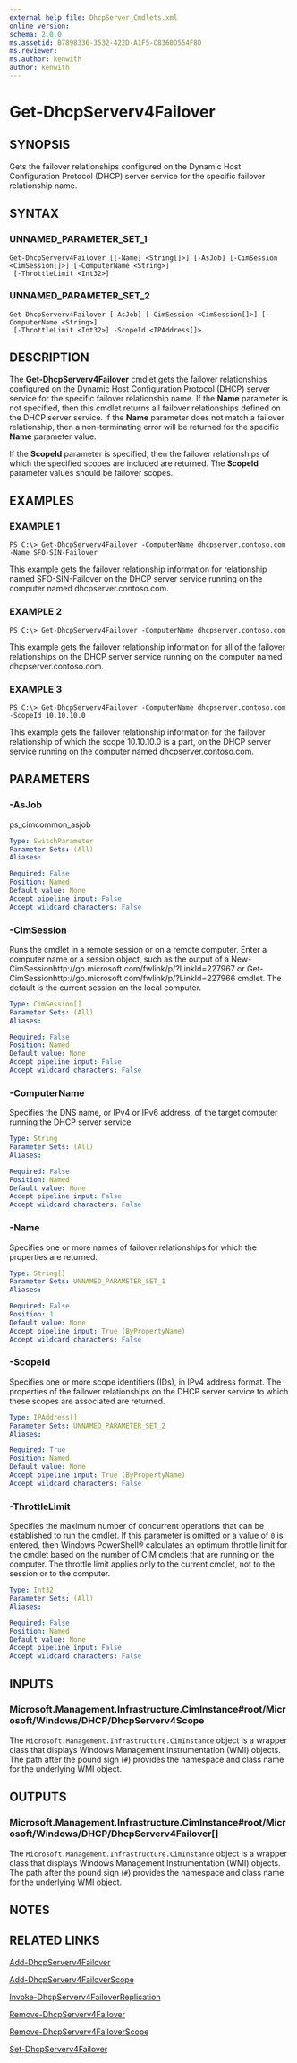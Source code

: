```yaml
---
external help file: DhcpServer_Cmdlets.xml
online version: 
schema: 2.0.0
ms.assetid: B7898336-3532-422D-A1F5-C8360D554F8D
ms.reviewer:
ms.author: kenwith
author: kenwith
---
```


# Get-DhcpServerv4Failover

## SYNOPSIS
Gets the failover relationships configured on the Dynamic Host Configuration Protocol (DHCP) server service for the specific failover relationship name.

## SYNTAX

### UNNAMED_PARAMETER_SET_1
```
Get-DhcpServerv4Failover [[-Name] <String[]>] [-AsJob] [-CimSession <CimSession[]>] [-ComputerName <String>]
 [-ThrottleLimit <Int32>]
```

### UNNAMED_PARAMETER_SET_2
```
Get-DhcpServerv4Failover [-AsJob] [-CimSession <CimSession[]>] [-ComputerName <String>]
 [-ThrottleLimit <Int32>] -ScopeId <IPAddress[]>
```

## DESCRIPTION
The **Get-DhcpServerv4Failover** cmdlet gets the failover relationships configured on the Dynamic Host Configuration Protocol (DHCP) server service for the specific failover relationship name.
If the **Name** parameter is not specified, then this cmdlet returns all failover relationships defined on the DHCP server service.
If the **Name** parameter does not match a failover relationship, then a non-terminating error will be returned for the specific **Name** parameter value.

If the **ScopeId** parameter is specified, then the failover relationships of which the specified scopes are included are returned.
The **ScopeId** parameter values should be failover scopes.

## EXAMPLES

### EXAMPLE 1
```
PS C:\> Get-DhcpServerv4Failover -ComputerName dhcpserver.contoso.com -Name SFO-SIN-Failover
```

This example gets the failover relationship information for relationship named SFO-SIN-Failover on the DHCP server service running on the computer named dhcpserver.contoso.com.

### EXAMPLE 2
```
PS C:\> Get-DhcpServerv4Failover -ComputerName dhcpserver.contoso.com
```

This example gets the failover relationship information for all of the failover relationships on the DHCP server service running on the computer named dhcpserver.contoso.com.

### EXAMPLE 3
```
PS C:\> Get-DhcpServerv4Failover -ComputerName dhcpserver.contoso.com -ScopeId 10.10.10.0
```

This example gets the failover relationship information for the failover relationship of which the scope 10.10.10.0 is a part, on the DHCP server service running on the computer named dhcpserver.contoso.com.

## PARAMETERS

### -AsJob
ps_cimcommon_asjob

```yaml
Type: SwitchParameter
Parameter Sets: (All)
Aliases: 

Required: False
Position: Named
Default value: None
Accept pipeline input: False
Accept wildcard characters: False
```

### -CimSession
Runs the cmdlet in a remote session or on a remote computer.
Enter a computer name or a session object, such as the output of a New-CimSessionhttp://go.microsoft.com/fwlink/p/?LinkId=227967 or Get-CimSessionhttp://go.microsoft.com/fwlink/p/?LinkId=227966 cmdlet.
The default is the current session on the local computer.

```yaml
Type: CimSession[]
Parameter Sets: (All)
Aliases: 

Required: False
Position: Named
Default value: None
Accept pipeline input: False
Accept wildcard characters: False
```

### -ComputerName
Specifies the DNS name, or IPv4 or IPv6 address, of the target computer running the DHCP server service.

```yaml
Type: String
Parameter Sets: (All)
Aliases: 

Required: False
Position: Named
Default value: None
Accept pipeline input: False
Accept wildcard characters: False
```

### -Name
Specifies one or more names of failover relationships for which the properties are returned.

```yaml
Type: String[]
Parameter Sets: UNNAMED_PARAMETER_SET_1
Aliases: 

Required: False
Position: 1
Default value: None
Accept pipeline input: True (ByPropertyName)
Accept wildcard characters: False
```

### -ScopeId
Specifies one or more scope identifiers (IDs), in IPv4 address format.
The properties of the failover relationships on the DHCP server service to which these scopes are associated are returned.

```yaml
Type: IPAddress[]
Parameter Sets: UNNAMED_PARAMETER_SET_2
Aliases: 

Required: True
Position: Named
Default value: None
Accept pipeline input: True (ByPropertyName)
Accept wildcard characters: False
```

### -ThrottleLimit
Specifies the maximum number of concurrent operations that can be established to run the cmdlet.
If this parameter is omitted or a value of `0` is entered, then Windows PowerShell® calculates an optimum throttle limit for the cmdlet based on the number of CIM cmdlets that are running on the computer.
The throttle limit applies only to the current cmdlet, not to the session or to the computer.

```yaml
Type: Int32
Parameter Sets: (All)
Aliases: 

Required: False
Position: Named
Default value: None
Accept pipeline input: False
Accept wildcard characters: False
```

## INPUTS

### Microsoft.Management.Infrastructure.CimInstance#root/Microsoft/Windows/DHCP/DhcpServerv4Scope
The `Microsoft.Management.Infrastructure.CimInstance` object is a wrapper class that displays Windows Management Instrumentation (WMI) objects.
The path after the pound sign (`#`) provides the namespace and class name for the underlying WMI object.

## OUTPUTS

### Microsoft.Management.Infrastructure.CimInstance#root/Microsoft/Windows/DHCP/DhcpServerv4Failover[]
The `Microsoft.Management.Infrastructure.CimInstance` object is a wrapper class that displays Windows Management Instrumentation (WMI) objects.
The path after the pound sign (`#`) provides the namespace and class name for the underlying WMI object.

## NOTES

## RELATED LINKS

[Add-DhcpServerv4Failover](./Add-DhcpServerv4Failover.md)

[Add-DhcpServerv4FailoverScope](./Add-DhcpServerv4FailoverScope.md)

[Invoke-DhcpServerv4FailoverReplication](./Invoke-DhcpServerv4FailoverReplication.md)

[Remove-DhcpServerv4Failover](./Remove-DhcpServerv4Failover.md)

[Remove-DhcpServerv4FailoverScope](./Remove-DhcpServerv4FailoverScope.md)

[Set-DhcpServerv4Failover](./Set-DhcpServerv4Failover.md)

